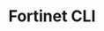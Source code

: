---
menu:
  sidebar:
    identifier: fortinet_cli
    name: Fortinet CLI
    parent: cortafuegos
    weight: 0
title: Fortinet CLI
---
